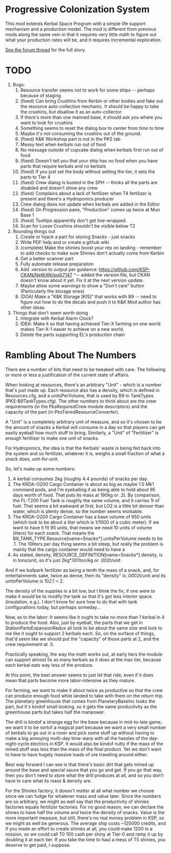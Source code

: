 # Progressive Colonization System

This mod extends Kerbal Space Program with a simple life support mechanism and a production model.  The mod is
different from previous mods along the same vein in that it requires very little math to figure out what
your production rates will be, and it requires incremental exploration.

[See the forum thread](https://forum.kerbalspaceprogram.com/index.php?/topic/181852-15x~16x-progressivecolonizationsystem-life-support-colonization-for-more-fun-in-late-game/)
for the full story.

# TODO

1. Bugs:
   1.  Resource transfer seems not to work for some ships -- perhaps because of staging
   2.  (fixed) Can bring CrushIns from Kerbin or other bodies and fake out the resource auto-collection mechanic.  It should be happy
       to take the crushins, but disallow it as an auto-collector.
   3.  If there's more than one manned base, it should ask you where you want to look for crushins
   4.  Something seems to reset the dialog box to center from time to time
   5.  Maybe it's not consuming the crushins out of the ground.
   6.  (fixed) K&K Workshop part is not in the PKS tab
   7.  Messy text when kerbals run out of food
   8.  No message outside of cupcake dialog when kerbals first run out of food
   9.  (fixed) Doesn't tell you that your ship has no food when you have parts that require kerbals and no kerbals
   10. (fixed) If you just set the body without setting the tier, it sets the parts to Tier 4
   11. (fixed) Crew dialog is busted in the SPH -- thinks all the parts are disabled and doesn't show any crew
   12. (fixed) Complains about a lack of fertilizer when T4 fertilizer is present and there's a Hydroponics producer
   13. Crew dialog does not update when kerbals are added in the Editor
   14. (fixed) On Progression pane, "Production" comes up twice at Mun Base 1
   15. (fixed) Tooltips apparently don't get line-wrapped.
   16. Scan for Loose Crushins shouldn't be visible below T2
2. Rounding things out
   1.  Create or hijack a part for storing Snacks - just snacks
   2.  Write PDF help and or create a github wiki
   3.  (complete) Make the shinies boost your rep on landing - remember to add checks to make sure Shinies don't actually come from Kerbin
   4.  Get a better scanner part
   5.  Fully automate release preparation
   6.  Add .version to output per guidance: https://github.com/KSP-CKAN/NetKAN/pull/7147
       ^-- added the version file, but CKAN doesn't know about it yet.  Fix it at the next version update.
   7.  Maybe allow some warnings to show a "Don't care" button (Particularly the storage ones)
   8.  (DOA) Make a "K&K Storage [KIS]" that works with B9 -- need to figure out how to do the decals and push it to K&K
       Mod author has other ideas.
3. Things that don't seem worth doing
   1.  Integrate with Kerbal Alarm Clock?
   2.  IDEA: Make it so that having achieved Tier-X farming on one world makes Tier-X-1 easier to achieve on a new world.
   3.  Delete the parts supporting EL's production chain
     

# Rambling About The Numbers

There are a number of bits that need to be tweaked with care.  The following or more or less
a justification of the current state of affairs.

When looking at resources, there's an arbitrary "Unit" - which is a number that's just made up.
Each resource also has a density, which is defined in Resources.cfg, and a unitsPerVolume, that
is used by B9 in TankTypes (PKS-B9TankTypes.cfg).  The other numbers to think about are the crew
requirements (in the PksRequiredCrew module descriptors) and the capacity of the part (in
PksTieredResourceConverter).

A "Unit" is a completely arbitrary unit of measure, and so it's chosen to be the amount of snacks
a Kerbal will consume in a day so that players can get easily eyeball how much stuff to bring.
Similarly, a "Unit" of "Fertilizer" is enough fertilizer to make one unit of snacks.

For Hydroponics, the idea is that the Kerbals' waste is being fed back into the system and
so fertilizer, whatever it is, weighs a small fraction of what a snack does, unit-for-unit.

So, let's make up some numbers:
   
1.  A kerbal consumes 2kg (roughly 4.4 pounds) of snacks per day.
2.  The KRDA-O200 Cargo Container is about as big as maybe 1.5 Mk1 command pods, and I'm
    eyeballing it as being able to hold about 95 days worth of food.  That puts its mass
    at 190kg or .2t.  By comparison, the FL-T200 Fuel Tank is roughly the same volume,
    and it carries 1t of fuel.  That seems a bit awkward at first, but LO2 is a little
    bit denser than water, which is plenty dense, so the number seems workable.
3.  The KRDA-O200 Cargo Container has a base volume of 950 units (which look to be about
    a liter which is 1/1000 of a cubic meter).   If we want to have it fit 95 units,
    that means we need 10 units of volume (liters) for each snack.  That means the
    B9_TANK_TYPE.Resource[name=Snacks*].unitsPerVolume needs to be .1.  The 10liters
    per day thing seems a bit steep, but really the problem is mainly that the cargo
    container would need to have a 
4. As stated, density, RESOURCE_DEFINITION[name=Snacks*].density, is in tons/unit, so
    it's just 2kg*.001ton/kg or .002t/unit

And if we ballpark fertilizer as being a tenth the mass of a snack, and, for entertainments
sake, twice as dense, then its "density" is .0002t/unit and its unitsPerVolume is 10*2*.1 = 2.

The density of the supplies is a bit low, but I think the fix, if one were to make it would
be to modify the tank so that it's got less interior space (insulation, e.g.).  I don't
know for sure how to do that with tank configurations today, but perhaps someday...

Now, as to the labor:  It seems like it ought to take no more than 1 kerbal in 4 to produce
the food.  Also, just by eyeball, the parts that we get in StationPartsExpansionRedux all
look to be about the same size and look to me like it ought to support 2 kerbals each.
So, on the surface of things, that'd seem like we should put the "capacity" of those parts
at 2, and the crew requirement at .5.

Practically speaking, the way the math works out, at early tiers the module can support
almost 5x as many kerbals as it does at the max tier, because each kerbal eats way less of
the produce.

At this point, the best answer seems to just let that ride, even if it does mean that parts
become more labor-intensive as they mature.

For farming, we want to make it about twice as productive so that the crew can produce enough
food while landed to take with them on the return trip.  The planetary greenhouse that comes
from PlanetaryBaseInc looks the part, but it's kindof small looking, so it gets the same
productivity as the greenhouse parts but takes half the manpower.

The drill is kindof a strange egg for the base because in mid-to-late game, we want it to be
sortof a magical part because we want a very small number of kerbals to go out in a rover and
pick some stuff up without having to make a big annoying multi-day time-warp with all the
hassles of the day-night-cycle electrics in KSP.  It would also be kindof nutty if the mass
of the mined stuff was less than the mass of the final product.  Yet we don't want to have
to have hugely massive loads of ore traveling around either.

Best way forward I can see is that there's basic dirt that gets mined up around the base and
special sauce that you go and get.  If you go that way, then you don't need to store what the
drill produces at all, and so you don't have to care what its mass & density are.

For the Shinies factory, it doesn't matter at all what number we choose since we can fudge
for whatever mass and value later.  Since the numbers are so arbitrary, we might as well say
that the productivity of shinies factories equals fertilizer factories.  For no good reason,
we can declare the shines to have half the volume and twice the density of snacks.  Value is
the more important measure, but still, there's no real money problem in KSP, so we might as
well be generous.  The average ship costs ~120000 credits, and if you made an effort to
create shinies at all, you could make 1200 in a mission, so we could call T0 100 cash per
shiny at Tier-0 and ramp it up by doubling it at each tier.  If you take the time to haul a mess
of T5 shinies, you deserve to get paid, I suppose.

